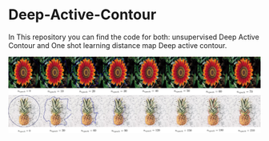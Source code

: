 # Deep-Active-Contour

In This repository you can find the code for both: unsupervised Deep Active Contour and One shot learning distance map Deep active contour.



![alt text](https://github.com/antoinehabis/Deep-Active-Contour/blob/master/results_unsupervised_dac/flowers_evo.jpg)
![alt text](https://github.com/antoinehabis/Deep-Active-Contour/blob/master/results_unsupervised_dac/pineaples.jpg)
